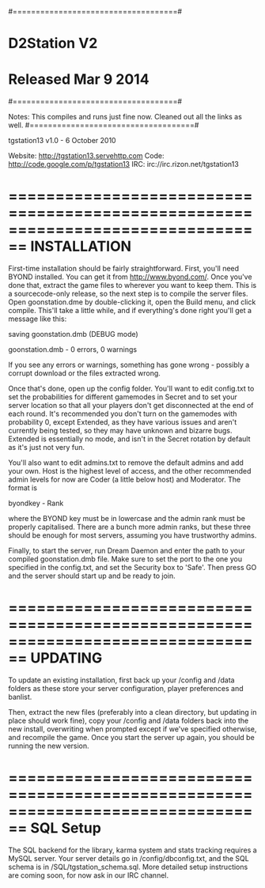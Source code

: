 #====================================#
#          D2Station V2              #
#       Released Mar 9 2014          #
#====================================#

Notes:
This compiles and runs just fine now.
Cleaned out all the links as well.
#====================================#

tgstation13 v1.0 - 6 October 2010

Website: http://tgstation13.servehttp.com
Code: http://code.google.com/p/tgstation13
IRC: irc://irc.rizon.net/tgstation13

================================================================================
INSTALLATION
================================================================================

First-time installation should be fairly straightforward.  First, you'll need
BYOND installed.  You can get it from http://www.byond.com/.  Once you've done 
that, extract the game files to wherever you want to keep them.  This is a
sourcecode-only release, so the next step is to compile the server files.
Open goonstation.dme by double-clicking it, open the Build menu, and click
compile.  This'll take a little while, and if everything's done right you'll get
a message like this:

saving goonstation.dmb (DEBUG mode)

goonstation.dmb - 0 errors, 0 warnings

If you see any errors or warnings, something has gone wrong - possibly a corrupt
download or the files extracted wrong.  

Once that's done, open up the config folder.  You'll want to edit config.txt to
set the probabilities for different gamemodes in Secret and to set your server
location so that all your players don't get disconnected at the end of each
round.  It's recommended you don't turn on the gamemodes with probability 0, 
except Extended, as they have various issues and aren't currently being tested,
so they may have unknown and bizarre bugs.  Extended is essentially no mode, and
isn't in the Secret rotation by default as it's just not very fun.

You'll also want to edit admins.txt to remove the default admins and add your
own.  Host is the highest level of access, and the other recommended admin
levels for now are Coder (a little below host) and Moderator.  The format is

byondkey - Rank

where the BYOND key must be in lowercase and the admin rank must be properly
capitalised.  There are a bunch more admin ranks, but these three should be
enough for most servers, assuming you have trustworthy admins.

Finally, to start the server, run Dream Daemon and enter the path to your
compiled goonstation.dmb file.  Make sure to set the port to the one you 
specified in the config.txt, and set the Security box to 'Safe'.  Then press GO
and the server should start up and be ready to join.

================================================================================
UPDATING
================================================================================

To update an existing installation, first back up your /config and /data folders
as these store your server configuration, player preferences and banlist.

Then, extract the new files (preferably into a clean directory, but updating in
place should work fine), copy your /config and /data folders back into the new
install, overwriting when prompted except if we've specified otherwise, and
recompile the game.  Once you start the server up again, you should be running
the new version.

================================================================================
SQL Setup
================================================================================

The SQL backend for the library, karma system and stats tracking requires a 
MySQL server.  Your server details go in /config/dbconfig.txt, and the SQL 
schema is in /SQL/tgstation_schema.sql.  More detailed setup instructions are
coming soon, for now ask in our IRC channel.